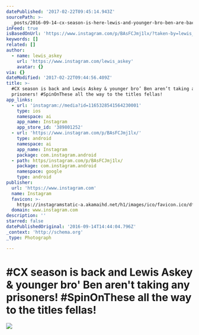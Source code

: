 ```yaml
---
datePublished: '2017-02-22T09:45:14.943Z'
sourcePath: >-
  _posts/2016-09-14-cx-season-is-here-lewis-and-younger-bro-ben-are-back-and-taki.md
inFeed: true
isBasedOnUrl: 'https://www.instagram.com/p/BAsFCJmj1lx/?taken-by=lewis_askey'
keywords: []
related: []
author:
  - name: lewis_askey
    url: 'https://www.instagram.com/lewis_askey'
    avatar: {}
via: {}
dateModified: '2017-02-22T09:44:56.409Z'
title: >-
  #CX season is back and Lewis Askey & younger bro’ Ben aren’t taking any
  prisoners! #SpinOnThese all the way to the titles fellas!
app_links:
  - url: 'instagram://media?id=1165328541564230001'
    type: ios
    namespace: ai
    app_name: Instagram
    app_store_id: '389801252'
  - url: 'https://www.instagram.com/p/BAsFCJmj1lx/'
    type: android
    namespace: ai
    app_name: Instagram
    package: com.instagram.android
  - path: https/instagram.com/p/BAsFCJmj1lx/
    package: com.instagram.android
    namespace: google
    type: android
publisher:
  url: 'https://www.instagram.com'
  name: Instagram
  favicon: >-
    https://instagramstatic-a.akamaihd.net/h1/images/ico/favicon.ico/dfa85bb1fd63.ico
  domain: www.instagram.com
description: ''
starred: false
datePublishedOriginal: '2016-09-14T14:44:04.796Z'
_context: 'http://schema.org'
_type: Photograph

---
```

# \#CX season is back and Lewis Askey & younger bro' Ben aren't taking any prisoners! \#SpinOnThese all the way to the titles fellas!
![](https://s3-us-west-2.amazonaws.com/the-grid-img/p/3e8095b0d3d5807a4748d2a9d375c18de775d7f9.jpg)